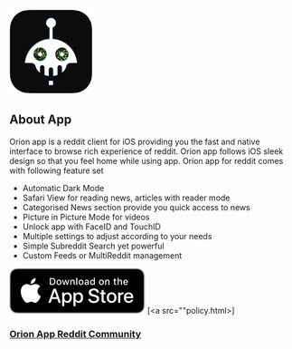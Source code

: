 <img src="appicon.PNG" width="150" height="150">

## About App

Orion app is a reddit client for iOS providing you the fast and native interface to browse rich experience of reddit. Orion app follows iOS sleek design so that you feel home while using app. Orion app for reddit comes with following feature set
* Automatic Dark Mode
* Safari View for reading news, articles with reader mode
* Categorised News section provide you quick access to news
* Picture in Picture Mode for videos
* Unlock app with FaceID and TouchID
* Multiple settings to adjust according to your needs
* Simple Subreddit Search yet powerful
* Custom Feeds or MultiReddit management

[<img src="download-on-appstore.svg">](https://itunes.apple.com/app/id1536533779)
[<a src=""policy.html>]
### [Orion App Reddit Community](https://www.reddit.com/r/OrionApp/)